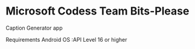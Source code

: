 # Microsoft Codess Team Bits-Please

Caption Generator app

Requirements
Android OS :API Level 16 or higher


